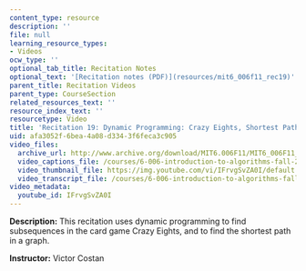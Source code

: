 ```yaml
---
content_type: resource
description: ''
file: null
learning_resource_types:
- Videos
ocw_type: ''
optional_tab_title: Recitation Notes
optional_text: '[Recitation notes (PDF)](resources/mit6_006f11_rec19)'
parent_title: Recitation Videos
parent_type: CourseSection
related_resources_text: ''
resource_index_text: ''
resourcetype: Video
title: 'Recitation 19: Dynamic Programming: Crazy Eights, Shortest Path'
uid: afa3052f-6bea-4a08-d334-3f6feca3c905
video_files:
  archive_url: http://www.archive.org/download/MIT6.006F11/MIT6_006F11_rec19_300k.mp4
  video_captions_file: /courses/6-006-introduction-to-algorithms-fall-2011/c43897d56b6955ca8d04b96ba09d7a9c_IFrvgSvZA0I.vtt
  video_thumbnail_file: https://img.youtube.com/vi/IFrvgSvZA0I/default.jpg
  video_transcript_file: /courses/6-006-introduction-to-algorithms-fall-2011/0a3f9140caa3e51c5c9f7a8ce0b0a758_IFrvgSvZA0I.pdf
video_metadata:
  youtube_id: IFrvgSvZA0I
---
```


**Description:** This recitation uses dynamic programming to find subsequences in the card game Crazy Eights, and to find the shortest path in a graph.

**Instructor:** Victor Costan